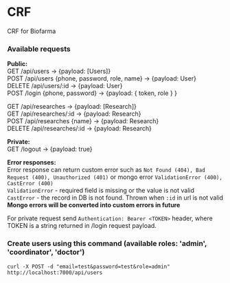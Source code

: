 # CRF
CRF for Biofarma

### Available requests
**Public:** <br/>
GET /api/users -> {payload: [Users]} <br>
POST /api/users {phone, password, role, name} -> {payload: User} <br>
DELETE /api/users/:id -> {payload: User} <br>
POST /login {phone, password} -> {payload: { token, role } } <br>

GET /api/researches -> {payload: [Research]} <br>
GET /api/researches/:id -> {payload: Research} <br>
POST /api/researches {name} -> {payload: Research} <br>
DELETE /api/researches/:id -> {payload: Research} <br>

**Private:** <br>
GET /logout -> {payload: true} <br>

**Error responses:** <br>
Error response can return custom error such as `Not Found (404), Bad Request (400), Unauthorized (401)` or mongo error `ValidationError (400), CastError (400)` <br>
`ValidationError` - required field is missing or the value is not valid <br>
`CastError` - the record in DB is not found. Thrown when `:id` in url is not valid <br>
**Mongo errors will be converted into custom errors in future**

For private request send `Authentication: Bearer <TOKEN>` header, where TOKEN is a string returned in /login request payload.<br>

### Create users using this command (available roles: 'admin', 'coordinator', 'doctor')
`curl -X POST -d "email=test&password=test&role=admin" http://localhost:7000/api/users`

